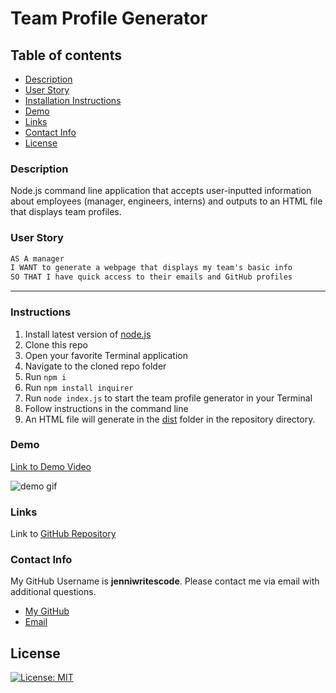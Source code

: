 # Team Profile Generator

## Table of contents

- [Description](#description)
- [User Story](#user-story)
- [Installation Instructions](#installation)
- [Demo](#demo)
- [Links](#links)
- [Contact Info](#contact)
- [License](#license)

### Description
Node.js command line application that accepts user-inputted information about employees (manager, engineers, interns) and outputs to an HTML file that displays team profiles.

### User Story

```md
AS A manager
I WANT to generate a webpage that displays my team's basic info
SO THAT I have quick access to their emails and GitHub profiles
```
---

### Instructions
1. Install latest version of [node.js](https://nodejs.org/en/download/)
2. Clone this repo
3. Open your favorite Terminal application
4. Navigate to the cloned repo folder
5. Run `npm i`
6. Run `npm install inquirer`
7. Run `node index.js` to start the team profile generator in your Terminal
8. Follow instructions in the command line
9. An HTML file will generate in the [dist](./dist/) folder in the repository directory.

### Demo

[Link to Demo Video](https://drive.google.com/file/d/1SwSTKpNMVQW-u8eTAiEHtY_2cMvCMeUS/view)

![demo gif](./img/demo.gif)

### Links
Link to [GitHub Repository](https://github.com/jenniwritescode/team-profile/generator)

### Contact Info

My GitHub Username is **jenniwritescode**.
Please contact me via email with additional questions.

- [My GitHub](https://github.com/jenniwritescode)
- [Email](mailto:jenni.hartman@icloud.com)

## License
[![License: MIT](https://img.shields.io/badge/License-MIT-yellow.svg)](https://opensource.org/licenses/MIT)

